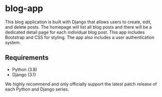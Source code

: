 # blog-app
This blog application is built with Django that allows users to create, edit, and delete posts. The homepage will list all blog posts and there will be a dedicated detail page for each individual blog post. This app includes Bootstrap and CSS for styling. The app also includes a user authentication system.


## Requirements
* Python (3.8)
* Django (3.1)

We highly recommend and only officially support the latest patch release of each Python and Django series.
